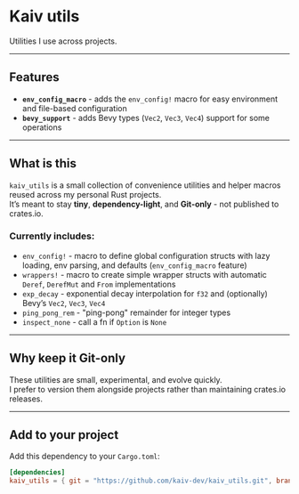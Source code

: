 # Kaiv utils

Utilities I use across projects.

---

## Features

- **`env_config_macro`** - adds the `env_config!` macro for easy environment and file-based configuration  
- **`bevy_support`** - adds Bevy types (`Vec2`, `Vec3`, `Vec4`) support for some operations

---

## What is this

`kaiv_utils` is a small collection of convenience utilities and helper macros reused across my personal Rust projects.  
It’s meant to stay **tiny**, **dependency-light**, and **Git-only** - not published to crates.io.

### Currently includes:

- `env_config!` - macro to define global configuration structs with lazy loading, env parsing, and defaults (`env_config_macro` feature)
- `wrappers!` - macro to create simple wrapper structs with automatic `Deref`, `DerefMut` and `From` implementations
- `exp_decay` - exponential decay interpolation for `f32` and (optionally) Bevy’s `Vec2`, `Vec3`, `Vec4`
- `ping_pong_rem` - "ping-pong" remainder for integer types
- `inspect_none` - call a fn if `Option` is `None`

---

## Why keep it Git-only

These utilities are small, experimental, and evolve quickly.  
I prefer to version them alongside projects rather than maintaining crates.io releases.

---

## Add to your project

Add this dependency to your `Cargo.toml`:

```toml
[dependencies]
kaiv_utils = { git = "https://github.com/kaiv-dev/kaiv_utils.git", branch = "main" }

